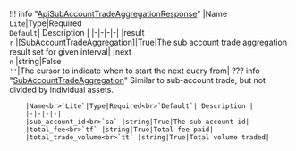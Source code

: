 !!! info "[ApiSubAccountTradeAggregationResponse](/../../schemas/api_sub_account_trade_aggregation_response)"
    |Name<br>`Lite`|Type|Required<br>`Default`| Description |
    |-|-|-|-|
    |result<br>`r` |[SubAccountTradeAggregation]|True|The sub account trade aggregation result set for given interval|
    |next<br>`n` |string|False<br>`''`|The cursor to indicate when to start the next query from|
    ??? info "[SubAccountTradeAggregation](/../../schemas/sub_account_trade_aggregation)"
        Similar to sub-account trade, but not divided by individual assets.<br>

        |Name<br>`Lite`|Type|Required<br>`Default`| Description |
        |-|-|-|-|
        |sub_account_id<br>`sa` |string|True|The sub account id|
        |total_fee<br>`tf` |string|True|Total fee paid|
        |total_trade_volume<br>`tt` |string|True|Total volume traded|
